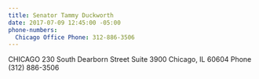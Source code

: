 ```yaml
---
title: Senator Tammy Duckworth
date: 2017-07-09 12:45:00 -05:00
phone-numbers:
  Chicago Office Phone: 312-886-3506
---
```


CHICAGO
230 South Dearborn Street
Suite 3900
Chicago, IL  60604
Phone (312) 886-3506